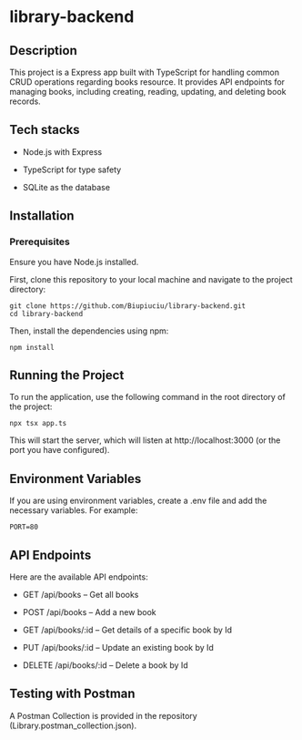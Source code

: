 # library-backend

## Description

This project is a Express app built with TypeScript for handling common CRUD operations regarding books resource. It provides API endpoints for managing books, including creating, reading, updating, and deleting book records.

## Tech stacks

- Node.js with Express

- TypeScript for type safety

- SQLite as the database

## Installation

### Prerequisites

Ensure you have Node.js installed.

First, clone this repository to your local machine and navigate to the project directory:

```
git clone https://github.com/Biupiuciu/library-backend.git
cd library-backend
```

Then, install the dependencies using npm:

```
npm install
```

## Running the Project

To run the application, use the following command in the root directory of the project:

```
npx tsx app.ts
```

This will start the server, which will listen at http://localhost:3000 (or the port you have configured).

## Environment Variables

If you are using environment variables, create a .env file and add the necessary variables. For example:

```
PORT=80
```

## API Endpoints

Here are the available API endpoints:

- GET /api/books – Get all books

- POST /api/books – Add a new book

- GET /api/books/:id – Get details of a specific book by Id

- PUT /api/books/:id – Update an existing book by Id

- DELETE /api/books/:id – Delete a book by Id

## Testing with Postman

A Postman Collection is provided in the repository (Library.postman_collection.json).
